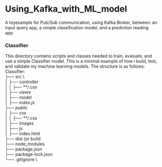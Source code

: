 # Using_Kafka_with_ML_model
A toyexample for Pub/Sub communication, using Kafka Broker, between: an input query app, a simple classification model, and a prediction reading app.

### Classifier
This directory contains scripts and classes needed to train, evaluate, and use a simple Classifier model. This is a minimal example of how i build, test, and validate my machine learning models. The structure is as follows: \
Classifier: \
├── src \ \
│   ├── controller \
│   │   ├── **/*.css \
│   ├── views \
│   ├── model \
│   ├── index.js \
├── public \
│   ├── css \
│   │   ├── **/*.css \
│   ├── images \
│   ├── js \
│   ├── index.html \
├── dist (or build \
├── node_modules \
├── package.json \
├── package-lock.json  \
└── .gitignore \
